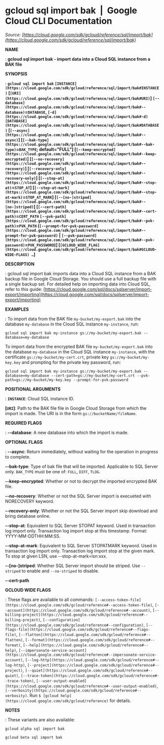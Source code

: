 # gcloud sql import bak  |  Google Cloud CLI Documentation

*Source: [https://cloud.google.com/sdk/gcloud/reference/sql/import/bak](https://cloud.google.com/sdk/gcloud/reference/sql/import/bak)*

**NAME**

: **gcloud sql import bak - import data into a Cloud SQL instance from a BAK file**

**SYNOPSIS**

: **`gcloud sql import bak` `[INSTANCE](https://cloud.google.com/sdk/gcloud/reference/sql/import/bak#INSTANCE)` [`[URI](https://cloud.google.com/sdk/gcloud/reference/sql/import/bak#URI)`] `[--database](https://cloud.google.com/sdk/gcloud/reference/sql/import/bak#--database)`=`DATABASE`, `[-d](https://cloud.google.com/sdk/gcloud/reference/sql/import/bak#-d)` `[DATABASE](https://cloud.google.com/sdk/gcloud/reference/sql/import/bak#DATABASE)` [`[--async](https://cloud.google.com/sdk/gcloud/reference/sql/import/bak#--async)`] [`[--bak-type](https://cloud.google.com/sdk/gcloud/reference/sql/import/bak#--bak-type)`=`BAK_TYPE`; default="FULL"] [`[--keep-encrypted](https://cloud.google.com/sdk/gcloud/reference/sql/import/bak#--keep-encrypted)`] [`[--no-recovery](https://cloud.google.com/sdk/gcloud/reference/sql/import/bak#--recovery)`] [`[--recovery-only](https://cloud.google.com/sdk/gcloud/reference/sql/import/bak#--recovery-only)`] [`[--stop-at](https://cloud.google.com/sdk/gcloud/reference/sql/import/bak#--stop-at)`=`STOP_AT`] [`[--stop-at-mark](https://cloud.google.com/sdk/gcloud/reference/sql/import/bak#--stop-at-mark)`=`STOP_AT_MARK`] [`[--[no-]striped](https://cloud.google.com/sdk/gcloud/reference/sql/import/bak#--[no-]striped)`] [`[--cert-path](https://cloud.google.com/sdk/gcloud/reference/sql/import/bak#--cert-path)`=`CERT_PATH` `[--pvk-path](https://cloud.google.com/sdk/gcloud/reference/sql/import/bak#--pvk-path)`=`PVK_PATH` (`[--prompt-for-pvk-password](https://cloud.google.com/sdk/gcloud/reference/sql/import/bak#--prompt-for-pvk-password)` | `[--pvk-password](https://cloud.google.com/sdk/gcloud/reference/sql/import/bak#--pvk-password)`=`PVK_PASSWORD`)] [`[GCLOUD_WIDE_FLAG](https://cloud.google.com/sdk/gcloud/reference/sql/import/bak#GCLOUD-WIDE-FLAGS) …`]**

**DESCRIPTION**

: gcloud sql import bak imports data into a Cloud SQL instance from a BAK backup
file in Google Cloud Storage. You should use a full backup file with a single
backup set.
For detailed help on importing data into Cloud SQL, refer to this guide: [https://cloud.google.com/sql/docs/sqlserver/import-export/importing](https://cloud.google.com/sql/docs/sqlserver/import-export/importing)

**EXAMPLES**

: To import data from the BAK file `my-bucket/my-export.bak` into the
database `my-database` in the Cloud SQL instance
`my-instance`, run:

```
gcloud sql import bak my-instance gs://my-bucket/my-export.bak --database=my-database
```

To import data from the encrypted BAK file `my-bucket/my-export.bak`
into the database `my-database` in the Cloud SQL instance
`my-instance`, with the certificate
`gs://my-bucket/my-cert.crt`, private key
`gs://my-bucket/my-key.key` and prompting for the private key
password, run:

```
gcloud sql import bak my-instance gs://my-bucket/my-export.bak --database=my-database --cert-path=gs://my-bucket/my-cert.crt --pvk-path=gs://my-bucket/my-key.key --prompt-for-pvk-password
```

**POSITIONAL ARGUMENTS**

: **`INSTANCE`**:
Cloud SQL instance ID.

**[`URI`]**:
Path to the BAK file file in Google Cloud Storage from which the import is made.
The URI is in the form `gs://bucketName/fileName`.

**REQUIRED FLAGS**

: **--database**:
A new database into which the import is made.

**OPTIONAL FLAGS**

: **--async**:
Return immediately, without waiting for the operation in progress to complete.

**--bak-type**:
Type of bak file that will be imported. Applicable to SQL Server only.
`BAK_TYPE` must be one of: `FULL`,
`DIFF`, `TLOG`.

**--keep-encrypted**:
Whether or not to decrypt the imported encrypted BAK file.

**--no-recovery**:
Whether or not the SQL Server import is execueted with NORECOVERY keyword.

**--recovery-only**:
Whether or not the SQL Server import skip download and bring database online.

**--stop-at**:
Equivalent to SQL Server STOPAT keyword. Used in transaction log import only.
Transaction log import stop at this timestamp. Format: YYYY-MM-DDTHH:MM:SS.

**--stop-at-mark**:
Equivalent to SQL Server STOPATMARK keyword. Used in transaction log import
only. Transaction log import stop at the given mark. To stop at given LSN, use
--stop-at-mark=lsn:xxx.

**--[no-]striped**:
Whether SQL Server import should be striped. Use `--striped` to
enable and `--no-striped` to disable.

**--cert-path**

**GCLOUD WIDE FLAGS**

: These flags are available to all commands: `[--access-token-file](https://cloud.google.com/sdk/gcloud/reference#--access-token-file)`,
`[--account](https://cloud.google.com/sdk/gcloud/reference#--account)`, `[--billing-project](https://cloud.google.com/sdk/gcloud/reference#--billing-project)`,
`[--configuration](https://cloud.google.com/sdk/gcloud/reference#--configuration)`,
`[--flags-file](https://cloud.google.com/sdk/gcloud/reference#--flags-file)`,
`[--flatten](https://cloud.google.com/sdk/gcloud/reference#--flatten)`, `[--format](https://cloud.google.com/sdk/gcloud/reference#--format)`, `[--help](https://cloud.google.com/sdk/gcloud/reference#--help)`, `[--impersonate-service-account](https://cloud.google.com/sdk/gcloud/reference#--impersonate-service-account)`,
`[--log-http](https://cloud.google.com/sdk/gcloud/reference#--log-http)`,
`[--project](https://cloud.google.com/sdk/gcloud/reference#--project)`, `[--quiet](https://cloud.google.com/sdk/gcloud/reference#--quiet)`, `[--trace-token](https://cloud.google.com/sdk/gcloud/reference#--trace-token)`, `[--user-output-enabled](https://cloud.google.com/sdk/gcloud/reference#--user-output-enabled)`,
`[--verbosity](https://cloud.google.com/sdk/gcloud/reference#--verbosity)`.
Run `$ [gcloud help](https://cloud.google.com/sdk/gcloud/reference)` for details.

**NOTES**

: These variants are also available:

```
gcloud alpha sql import bak
```

```
gcloud beta sql import bak
```